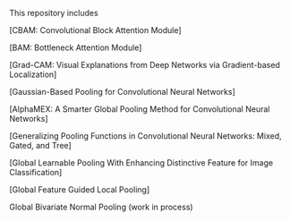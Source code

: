 This repository includes

[CBAM: Convolutional Block Attention Module]

[BAM: Bottleneck Attention Module]

[Grad-CAM: Visual Explanations from Deep Networks via Gradient-based Localization]

[Gaussian-Based Pooling for Convolutional Neural Networks]

[AlphaMEX: A Smarter Global Pooling Method for Convolutional Neural Networks]

[Generalizing Pooling Functions in Convolutional Neural Networks: Mixed, Gated, and Tree]

[Global Learnable Pooling With Enhancing Distinctive Feature for Image Classification]

[Global Feature Guided Local Pooling]

Global Bivariate Normal Pooling (work in process)